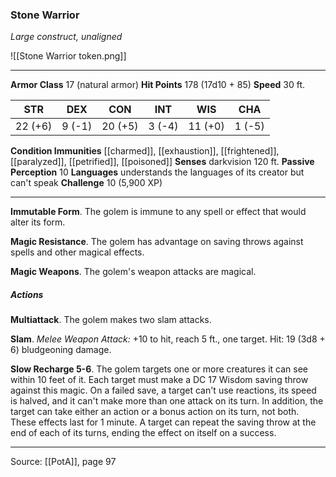 ### Stone Warrior
_Large construct, unaligned_

![[Stone Warrior token.png]]


---

**Armor Class** 17 (natural armor)
**Hit Points** 178 (17d10 + 85)
**Speed** 30 ft.

| STR     | DEX     | CON     | INT     | WIS     | CHA     |
|---------|---------|---------|---------|---------|---------|
| 22 (+6) | 9 (-1) | 20 (+5) | 3 (-4) | 11 (+0) | 1 (-5) |

**Condition Immunities** [[charmed]], [[exhaustion]], [[frightened]], [[paralyzed]], [[petrified]], [[poisoned]]
**Senses** darkvision 120 ft.
**Passive Perception** 10
**Languages** understands the languages of its creator but can't speak
**Challenge** 10 (5,900 XP)

---

**Immutable Form**. The golem is immune to any spell or effect that would alter its form.

**Magic Resistance**. The golem has advantage on saving throws against spells and other magical effects.

**Magic Weapons**. The golem's weapon attacks are magical.

##### Actions
**Multiattack**. The golem makes two slam attacks.

**Slam**. _Melee Weapon Attack:_ +10 to hit, reach 5 ft., one target. Hit: 19 (3d8 + 6) bludgeoning damage.

**Slow Recharge 5-6**. The golem targets one or more creatures it can see within 10 feet of it. Each target must make a DC 17 Wisdom saving throw against this magic. On a failed save, a target can't use reactions, its speed is halved, and it can't make more than one attack on its turn. In addition, the target can take either an action or a bonus action on its turn, not both. These effects last for 1 minute. A target can repeat the saving throw at the end of each of its turns, ending the effect on itself on a success.


---

Source: [[PotA]], page 97
